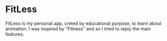 # FitLess
FitLess is my personal app, creted by educational purpose, to learn about animation.
I was inspired by "Fitness" and so I tried to reply the main features.
